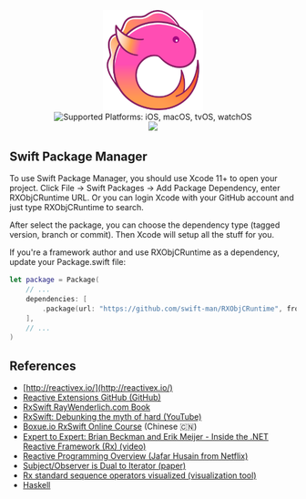 <p align="center">
<img src="https://github.com/ReactiveX/RxSwift/blob/main/assets/RxSwift_Logo.png" width="35%" alt="RxSwift Logo" />
<br />
<img src="https://img.shields.io/badge/platforms-iOS%20%7C%20macOS%20%7C%20tvOS%20%7C%20watchOS%20%7C%20Linux-333333.svg" alt="Supported Platforms: iOS, macOS, tvOS, watchOS" />
<br />
<a href="https://github.com/apple/swift-package-manager" alt="RxSwift on Swift Package Manager" title="RxSwift on Swift Package Manager"><img src="https://img.shields.io/badge/Swift%20Package%20Manager-compatible-brightgreen.svg" /></a>
</p>

## Swift Package Manager
To use Swift Package Manager, you should use Xcode 11+ to open your project. Click File -> Swift Packages -> Add Package Dependency, enter RXObjCRuntime URL. Or you can login Xcode with your GitHub account and just type RXObjCRuntime to search.

After select the package, you can choose the dependency type (tagged version, branch or commit). Then Xcode will setup all the stuff for you.

If you're a framework author and use RXObjCRuntime as a dependency, update your Package.swift file:

```swift
let package = Package(
    // ...
    dependencies: [
        .package(url: "https://github.com/swift-man/RXObjCRuntime", from: "1.0.0")
    ],
    // ...
)
```

## References

* [http://reactivex.io/](http://reactivex.io/)
* [Reactive Extensions GitHub (GitHub)](https://github.com/Reactive-Extensions)
* [RxSwift RayWenderlich.com Book](https://store.raywenderlich.com/products/rxswift-reactive-programming-with-swift)
* [RxSwift: Debunking the myth of hard (YouTube)](https://www.youtube.com/watch?v=GdvLP0ZAhhc)
* [Boxue.io RxSwift Online Course](https://boxueio.com/series/rxswift-101) (Chinese 🇨🇳)
* [Expert to Expert: Brian Beckman and Erik Meijer - Inside the .NET Reactive Framework (Rx) (video)](https://youtu.be/looJcaeboBY)
* [Reactive Programming Overview (Jafar Husain from Netflix)](https://youtu.be/-8Y1-lE6NSA)
* [Subject/Observer is Dual to Iterator (paper)](http://csl.stanford.edu/~christos/pldi2010.fit/meijer.duality.pdf)
* [Rx standard sequence operators visualized (visualization tool)](http://rxmarbles.com/)
* [Haskell](https://www.haskell.org/)
